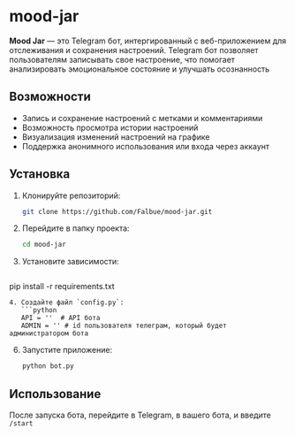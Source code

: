 # mood-jar
**Mood Jar** — это Telegram бот, интергированный с веб-приложением для отслеживания и сохранения настроений. Telegram бот позволяет пользователям записывать свое настроение, что помогает анализировать эмоциональное состояние и улучшать осознанность
## Возможности
- Запись и сохранение настроений с метками и комментариями
- Возможность просмотра истории настроений
- Визуализация изменений настроений на графике
- Поддержка анонимного использования или входа через аккаунт
## Установка
1. Клонируйте репозиторий:
   ```bash
   git clone https://github.com/Falbue/mood-jar.git
   ```
2. Перейдите в папку проекта:
   ```bash
   cd mood-jar
   ```
3. Установите зависимости:
   ```bash
pip install -r requirements.txt
```
4. Создайте файл `config.py`:
   ```python
   API = ''  # API бота
   ADMIN = '' # id пользователя телеграм, который будет администратором бота
   ```
6. Запустите приложение:
   ```bash
   python bot.py
   ```
   
## Использование
После запуска бота, перейдите в Telegram, в вашего бота, и введите `/start`
